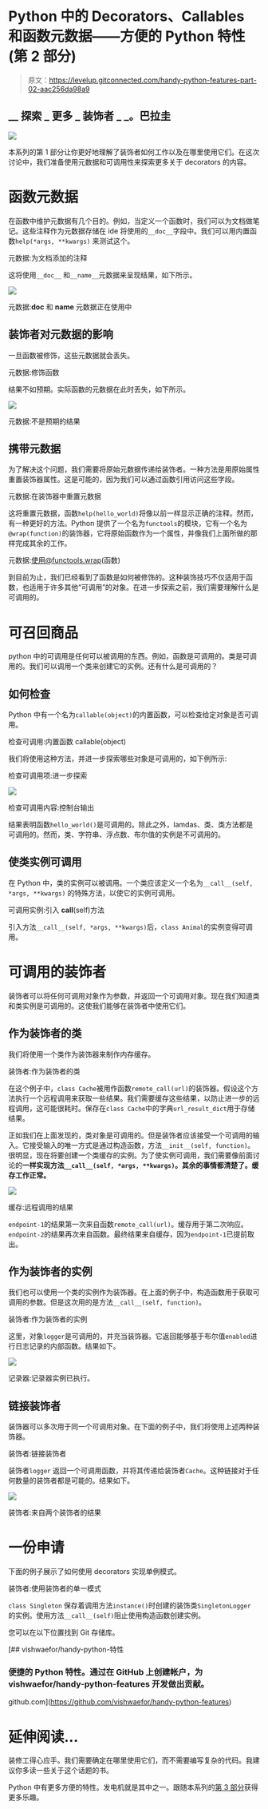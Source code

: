 # Python 中的 Decorators、Callables 和函数元数据——方便的 Python 特性(第 2 部分)

> 原文：<https://levelup.gitconnected.com/handy-python-features-part-02-aac256da98a9>

## __ 探索 _ 更多 _ 装饰者 _ _。巴拉圭

![](img/6954805458f30ce7e141667e55c94a00.png)

本系列的第 1 部分让你更好地理解了装饰者如何工作以及在哪里使用它们。在这次讨论中，我们准备使用元数据和可调用性来探索更多关于 decorators 的内容。

# 函数元数据

在函数中维护元数据有几个目的。例如，当定义一个函数时，我们可以为文档做笔记。这些注释作为元数据存储在 ide 将使用的`__doc__`字段中。我们可以用内置函数`help(*args, **kwargs)` 来测试这个。

元数据:为文档添加的注释

这将使用`__doc__` 和`__name__`元数据来呈现结果，如下所示。

![](img/54bd16bfd1df8a5bcf290b8874e28639.png)

元数据:__doc__ 和 __name__ 元数据正在使用中

## 装饰者对元数据的影响

一旦函数被修饰，这些元数据就会丢失。

元数据:修饰函数

结果不如预期。实际函数的元数据在此时丢失，如下所示。

![](img/1de3cf6e4608159c1ec93f00dd43af46.png)

元数据:不是预期的结果

## 携带元数据

为了解决这个问题，我们需要将原始元数据传递给装饰者。一种方法是用原始属性重置装饰器属性。这是可能的，因为我们可以通过函数引用访问这些字段。

元数据:在装饰器中重置元数据

这将重置元数据，函数`help(hello_world)`将像以前一样显示正确的注释。然而，有一种更好的方法。Python 提供了一个名为`functools`的模块，它有一个名为`@wrap(function)`的装饰器，它将原始函数作为一个属性，并像我们上面所做的那样完成其余的工作。

元数据:使用@functools.wrap(函数)

到目前为止，我们已经看到了函数是如何被修饰的。这种装饰技巧不仅适用于函数，也适用于许多其他“可调用”的对象。在进一步探索之前，我们需要理解什么是可调用的。

# 可召回商品

python 中的可调用是任何可以被调用的东西。例如，函数是可调用的。类是可调用的。我们可以调用一个类来创建它的实例。还有什么是可调用的？

## 如何检查

Python 中有一个名为`callable(object)`的内置函数，可以检查给定对象是否可调用。

检查可调用:内置函数 callable(object)

我们将使用这种方法，并进一步探索哪些对象是可调用的，如下例所示:

检查可调用项:进一步探索

![](img/faa9af197c51061db92a4624b2d3f3c4.png)

检查可调用内容:控制台输出

结果表明函数`hello_world()`是可调用的。除此之外，lamdas、类、类方法都是可调用的。然而，类、字符串、浮点数、布尔值的实例是不可调用的。

## 使类实例可调用

在 Python 中，类的实例可以被调用。一个类应该定义一个名为`__call__(self, *args, **kwargs)` 的特殊方法，以使它的实例可调用。

可调用实例:引入 __call__(self)方法

引入方法`__call__(self, *args, **kwargs)`后，`class Animal`的实例变得可调用。

# 可调用的装饰者

装饰者可以将任何可调用对象作为参数，并返回一个可调用对象。现在我们知道类和类实例是可调用的。这使我们能够在装饰者中使用它们。

## 作为装饰者的类

我们将使用一个类作为装饰器来制作内存缓存。

装饰者:作为装饰者的类

在这个例子中，`class Cache`被用作函数`remote_call(url)`的装饰器。假设这个方法执行一个远程调用来获取一些结果。我们需要缓存这些结果，以防止进一步的远程调用，这可能很耗时。保存在`class Cache`中的字典`url_result_dict`用于存储结果。

正如我们在上面发现的，类对象是可调用的。但是装饰者应该接受一个可调用的输入。它接受输入的唯一方式是通过构造函数，方法`__init__(self, function)`。很明显，现在将要创建一个类缓存的实例。为了使实例可调用，我们需要像前面讨论的**一样实现方法`__call__(self, *args, **kwargs)`。其余的事情都清楚了。缓存工作正常。**

![](img/19c6eb6792d2bb9e2c6d41d502412576.png)

缓存:远程调用的结果

`endpoint-1`的结果第一次来自函数`remote_call(url)`。缓存用于第二次响应。`endpoint-2`的结果再次来自函数。最终结果来自缓存，因为`endpoint-1`已提前取出。

## 作为装饰者的实例

我们也可以使用一个类的实例作为装饰器。在上面的例子中，构造函数用于获取可调用的参数。但是这次用的是方法`__call__(self, function)`。

装饰者:作为装饰者的实例

这里，对象`logger`是可调用的，并充当装饰器。它返回能够基于布尔值`enabled`进行日志记录的内部函数。结果如下。

![](img/1e36b3798b750fb40635ebc6fe87bd48.png)

记录器:记录器实例已执行。

## 链接装饰者

装饰器可以多次用于同一个可调用对象。在下面的例子中，我们将使用上述两种装饰器。

装饰者:链接装饰者

装饰者`logger` 返回一个可调用函数，并将其传递给装饰者`Cache`。这种链接对于任何数量的装饰者都是可能的。结果如下。

![](img/c98edf1015ba184a092e390bc080b0cc.png)

装饰者:来自两个装饰者的结果

# 一份申请

下面的例子展示了如何使用 decorators 实现单例模式。

装饰者:使用装饰者的单一模式

`class Singleton` 保存着调用方法`instance()`时创建的装饰类`SingletonLogger` 的实例。使用方法`__call__(self)`阻止使用构造函数创建实例。

您可以在以下位置找到 Git 存储库。

[](https://github.com/vishwaefor/handy-python-features) [## vishwaefor/handy-python-特性

### 便捷的 Python 特性。通过在 GitHub 上创建帐户，为 vishwaefor/handy-python-features 开发做出贡献。

github.com](https://github.com/vishwaefor/handy-python-features) 

# 延伸阅读…

装修工得心应手。我们需要确定在哪里使用它们，而不需要编写复杂的代码。我建议你多读一些关于这个话题的书。

Python 中有更多方便的特性。发电机就是其中之一。跟随本系列的[第 3 部分](https://vzztalks.com/articles/python/handy-python-features-part-03/)获得更多乐趣。